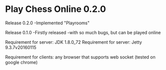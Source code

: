 # Play Chess Online 0.2.0

Release 0.2.0
-Implemented "Playrooms"

Release 0.1.0
-Firstly released
-with so much bugs, but can be played online

Requirement for server: JDK 1.8.0_72
Requirement for server: Jetty 9.3.7v20160115

Requirement for clients: any browser that supports web socket (tested on google chrome)
